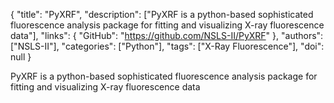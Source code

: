 {
  "title": "PyXRF",
  "description": ["PyXRF is a python-based sophisticated fluorescence analysis package for fitting and visualizing X-ray fluorescence data"],
  "links": {
    "GitHub": "https://github.com/NSLS-II/PyXRF"
  },
  "authors": ["NSLS-II"],
  "categories": ["Python"],
  "tags": ["X-Ray Fluorescence"],
  "doi": null
}

<!-- Generated by csv2md.R – do not edit by hand -->

PyXRF is a python-based sophisticated fluorescence analysis package for fitting and visualizing X-ray fluorescence data